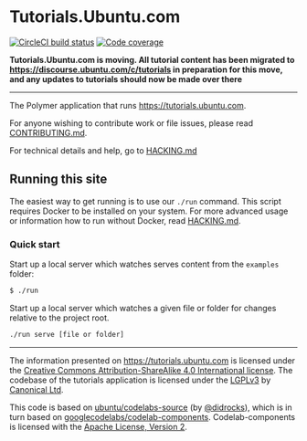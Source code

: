 # Tutorials.Ubuntu.com

[![CircleCI build status](https://circleci.com/gh/canonical-web-and-design/tutorials.ubuntu.com.svg?style=shield)](https://circleci.com/gh/canonical-web-and-design/tutorials.ubuntu.com) [![Code coverage](https://codecov.io/gh/canonical-web-and-design/tutorials.ubuntu.com/branch/master/graph/badge.svg)](https://codecov.io/gh/canonical-web-and-design/tutorials.ubuntu.com)

**Tutorials.Ubuntu.com is moving. All tutorial content has been migrated to https://discourse.ubuntu.com/c/tutorials in preparation for this move, and any updates to tutorials should now be made over there**

---

The Polymer application that runs <https://tutorials.ubuntu.com>.

For anyone wishing to contribute work or file issues, please read [CONTRIBUTING.md](CONTRIBUTING.md).

For technical details and help, go to [HACKING.md](HACKING.md)


## Running this site

The easiest way to get running is to use our `./run` command. This script requires Docker to be installed on your system.
For more advanced usage or information how to run without Docker, read [HACKING.md](HACKING.md).

### Quick start

Start up a local server which watches serves content from the `examples` folder:
``` bash
$ ./run
```

 Start up a local server which watches a given file or folder for changes relative to the project root.
``` bash
./run serve [file or folder]
```


---

The information presented on <https://tutorials.ubuntu.com> is licensed under the [Creative Commons Attribution-ShareAlike 4.0 International license](https://creativecommons.org/licenses/by-sa/4.0/). The codebase of the tutorials application is licensed under the [LGPLv3](http://opensource.org/licenses/lgpl-3.0.html) by [Canonical Ltd](http://www.canonical.com/).

This code is based on [ubuntu/codelabs-source](https://github.com/ubuntu/codelabs-source) (by [@didrocks](https://github.com/didrocks)), which is in turn based on [googlecodelabs/codelab-components](https://github.com/googlecodelabs/codelab-components). Codelab-components is licensed with the [Apache License, Version 2](https://www.apache.org/licenses/LICENSE-2.0).
